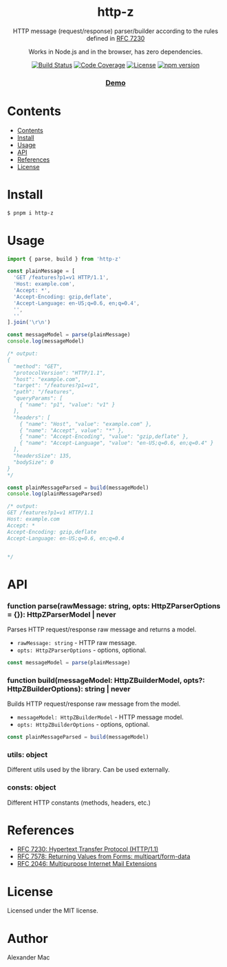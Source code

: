 <p align="center">
  <h1 align="center">http-z</h1>
  <p align="center">HTTP message (request/response) parser/builder according to the rules defined in <a href="https://tools.ietf.org/html/rfc7230">RFC 7230</a></p>
  <p align="center">Works in Node.js and in the browser, has zero dependencies.</p>
  <p align="center">
    <a href="https://github.com/alexandermac/http-z/actions/workflows/ci.yml?query=branch%3Amaster"><img src="https://github.com/alexandermac/http-z/actions/workflows/ci.yml/badge.svg" alt="Build Status"></a>
    <a href="https://codecov.io/gh/AlexanderMac/http-z"><img src="https://codecov.io/gh/AlexanderMac/http-z/branch/master/graph/badge.svg" alt="Code Coverage"></a>
    <a href="LICENSE"><img src="https://img.shields.io/github/license/alexandermac/http-z.svg" alt="License"></a>
    <a href="https://badge.fury.io/js/http-z"><img src="https://badge.fury.io/js/http-z.svg" alt="npm version"></a>
  </p>
  <h3 align="center"><a href="https://alexandermac.github.io/http-z">Demo</a></h3>
</p>

# Contents
- [Contents](#contents)
- [Install](#install)
- [Usage](#usage)
- [API](#api)
- [References](#references)
- [License](#license)

# Install

```bash
$ pnpm i http-z
```

# Usage
```ts
import { parse, build } from 'http-z'

const plainMessage = [
  'GET /features?p1=v1 HTTP/1.1',
  'Host: example.com',
  'Accept: *',
  'Accept-Encoding: gzip,deflate',
  'Accept-Language: en-US;q=0.6, en;q=0.4',
  '',
  ''
].join('\r\n')

const messageModel = parse(plainMessage)
console.log(messageModel)

/* output:
{
  "method": "GET",
  "protocolVersion": "HTTP/1.1",
  "host": "example.com",
  "target": "/features?p1=v1",
  "path": "/features",
  "queryParams": [
    { "name": "p1", "value": "v1" }
  ],
  "headers": [
    { "name": "Host", "value": "example.com" },
    { "name": "Accept", value": "*" },
    { "name": "Accept-Encoding", "value": "gzip,deflate" },
    { "name": "Accept-Language", "value": "en-US;q=0.6, en;q=0.4" }
  ],
  "headersSize": 135,
  "bodySize": 0
}
*/

const plainMessageParsed = build(messageModel)
console.log(plainMessageParsed)

/* output:
GET /features?p1=v1 HTTP/1.1
Host: example.com
Accept: *
Accept-Encoding: gzip,deflate
Accept-Language: en-US;q=0.6, en;q=0.4


*/
```

# API
### function parse(rawMessage: string, opts: HttpZParserOptions = {}): HttpZParserModel | never
Parses HTTP request/response raw message and returns a model.
- `rawMessage: string` - HTTP raw message.
- `opts: HttpZParserOptions` - options, optional.

```ts
const messageModel = parse(plainMessage)
```

### function build(messageModel: HttpZBuilderModel, opts?: HttpZBuilderOptions): string | never
Builds HTTP request/response raw message from the model.
- `messageModel: HttpZBuilderModel` - HTTP message model.
- `opts: HttpZBuilderOptions` - options, optional.

```ts
const plainMessageParsed = build(messageModel)
```

### utils: object
Different utils used by the library. Can be used externally.

### consts: object
Different HTTP constants (methods, headers, etc.)

# References
- [RFC 7230: Hypertext Transfer Protocol (HTTP/1.1)](https://tools.ietf.org/html/rfc7230)
- [RFC 7578: Returning Values from Forms: multipart/form-data](https://tools.ietf.org/html/rfc7578)
- [RFC 2046: Multipurpose Internet Mail Extensions](https://tools.ietf.org/html/rfc2046)

# License
Licensed under the MIT license.

# Author
Alexander Mac
